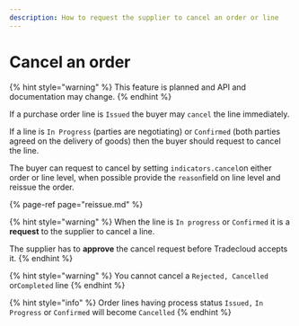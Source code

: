 ```yaml
---
description: How to request the supplier to cancel an order or line
---
```


# Cancel an order

{% hint style="warning" %}
This feature is planned and API and documentation may change. 
{% endhint %}

If a purchase order line is `Issued` the buyer may `cancel` the line immediately.

If a line is `In Progress` \(parties are negotiating\) or `Confirmed` \(both parties agreed on the delivery of goods\) then the buyer should request to cancel the line.

The buyer can request to cancel by setting `indicators.cancel`on either order or line level, when possible provide the `reason`field on line level  and reissue the order.

{% page-ref page="reissue.md" %}

{% hint style="warning" %}
When the line is `In progress` or `Confirmed` it is a **request** to the supplier to cancel a line. 

The supplier has to **approve** the cancel request before Tradecloud accepts it.
{% endhint %}

{% hint style="warning" %}
You cannot cancel a `Rejected, Cancelled` or`Completed` line
{% endhint %}

{% hint style="info" %}
Order lines having process status `Issued,` `In Progress` or `Confirmed` will become `Cancelled`
{% endhint %}



